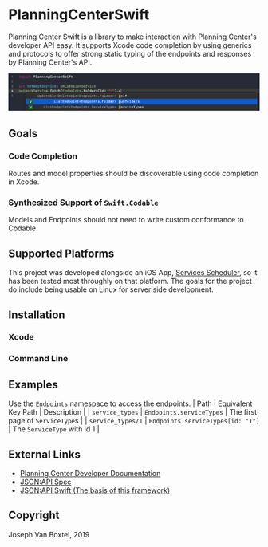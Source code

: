 # PlanningCenterSwift

Planning Center Swift is a library to make interaction with Planning Center's developer API easy. It supports Xcode code completion by using generics and protocols to offer strong static typing of the endpoints and responses by Planning Center's API.

![Code completion is supported for endpoint completion](Documentation/endpointCodeCompletion.png)

## Goals
### Code Completion
Routes and model properties should be discoverable using code completion in Xcode.
### Synthesized Support of `Swift.Codable`
Models and Endpoints should not need to write custom conformance to Codable.

## Supported Platforms
This project was developed alongside an iOS App, [Services Scheduler](), so it has been tested most throughly on that platform. The goals for the project do include being usable on Linux for server side development.

## Installation
### Xcode

### Command Line

## Examples
Use the `Endpoints` namespace to access the endpoints.
| Path | Equivalent Key Path | Description |
| `service_types` | `Endpoints.serviceTypes` | The first page of `ServiceType`s |
| `service_types/1` | `Endpoints.serviceTypes[id: "1"]` | The `ServiceType` with id 1 |
</table>

## External Links
- [Planning Center Developer Documentation]()
- [JSON:API Spec]()
- [JSON:API Swift (The basis of this framework)]()


## Copyright
Joseph Van Boxtel, 2019
